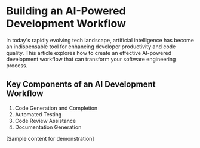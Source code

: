 # Building an AI-Powered Development Workflow

In today's rapidly evolving tech landscape, artificial intelligence has become an indispensable tool for enhancing developer productivity and code quality. This article explores how to create an effective AI-powered development workflow that can transform your software engineering process.

## Key Components of an AI Development Workflow

1. Code Generation and Completion
2. Automated Testing
3. Code Review Assistance
4. Documentation Generation

[Sample content for demonstration]
